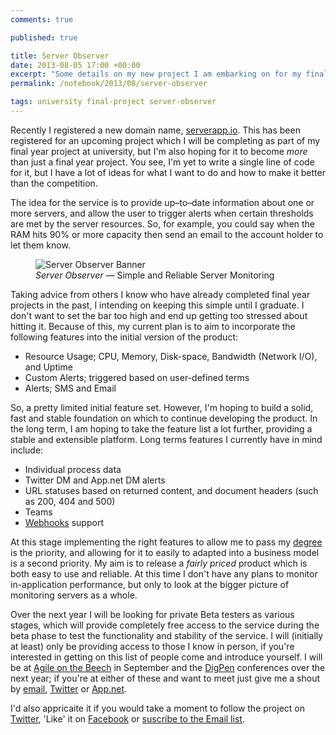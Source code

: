 ```yaml
---
comments: true

published: true

title: Server Observer
date: 2013-08-05 17:00 +00:00
excerpt: "Some details on my new project I am embarking on for my final year project, <em>Server Observer</em>"
permalink: /notebook/2013/08/server-observer

tags: university final-project server-observer
---
```


Recently I registered a new domain name, [serverapp.io][so]. This has been registered for an upcoming project which I will be completing as part of my final year project at university, but I'm also hoping for it to become *more* than just a final year project. You see, I'm yet to write a single line of code for it, but I have a lot of ideas for what I want to do and how to make it better than the competition.

The idea for the service is to provide up–to–date information about one or more servers, and allow the user to trigger alerts when certain thresholds are met by the server resources. So, for example, you could say when the RAM hits 90% or more capacity then send an email to the account holder to let them know.

<figure>
	<img src="/assets/development/2013-08-05-server-observer/so-banner.png" alt="Server Observer Banner" />
	<figcaption>
		<em>Server Observer</em> — Simple and Reliable Server Monitoring
	</figcaption>
</figure>

Taking advice from others I know who have already completed final year projects in the past, I intending on keeping this simple until I graduate. I don't want to set the bar too high and end up getting too stressed about hitting it. Because of this, my current plan is to aim to incorporate the following features into the initial version of the product:

- Resource Usage; CPU, Memory, Disk-space, Bandwidth (Network I/O), and Uptime
- Custom Alerts; triggered based on user-defined terms
- Alerts; SMS and Email

So, a pretty limited initial feature set. However, I'm hoping to build a solid, fast and stable foundation on which to continue developing the product. In the long term, I am hoping to take the feature list a lot further, providing a stable and extensible platform. Long terms features I currently have in mind include:

- Individual process data
- Twitter DM and App.net DM alerts
- URL statuses based on returned content, and document headers (such as 200, 404 and 500)
- Teams
- [Webhooks][webhooks] support

At this stage implementing the right features to allow me to pass my [degree][degree] is the priority, and allowing for it to easily to adapted into a business model is a second priority. My aim is to release a *fairly priced* product which is both easy to use and reliable. At this time I don't have any plans to monitor in-application performance, but only to look at the bigger picture of monitoring servers as a whole.

Over the next year I will be looking for private Beta testers as various stages, which will provide completely free access to the service during the beta phase to test the functionality and stability of the service. I will (initially at least) only be providing access to those I know in person, if you're interested in getting on this list of people come and introduce yourself. I will be at [Agile on the Beech][AoB] in September and the [DigPen][dp] conferences over the next year; if you're at either of these and want to meet just give me a shout by [email][email], [Twitter][tw] or [App.net][adn].

I'd also appricaite it if you would take a moment to follow the project on [Twitter][so-tw], 'Like' it on [Facebook][so-fb] or [suscribe to the Email list][so].

[so]: http://serverapp.io "Server Observer; Reliable and Simple Server Monitoring"
[so-tw]: https://twitter.com/ServerObserver "Server Observer on Twitter"
[so-fb]: https://www.facebook.com/ServerObserver "Like Server Observer on Facebook"
[aob]: http://agileonthebeach.com "Agile Development conference in Setember"
[dp]: http://digpen.com "Grassroots community for makers of digital stuff in South-West England"
[email]: http://danielgroves.net/contact/ "Email via contact page"
[tw]: https://twitter.com/danielsgroves "Myself on Twitter"
[adn]: https://alpha.app.net/danielsgroves "Myself on App.net"
[degree]: http://danielgroves.net/notebook/2010/09/web-application-development/ "Web Applications Development at Plymouth University"
[webhooks]: http://www.webhooks.org "Webhooks documentation site"
